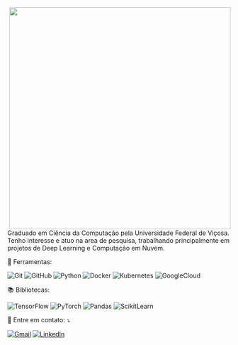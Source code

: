 <img src="https://i.ibb.co/mXBSwYb/QIgfXwky.png" min-width="0px" max-width="500px" width="500px" align="right">
<p align="left"> 
  Graduado em Ciência da Computação pela Universidade Federal de Viçosa. Tenho interesse e atuo na area de pesquisa, trabalhando principalmente em projetos de Deep Learning e Computação em Nuvem.
</p>

<p align="left">
  💼 Ferramentas:
  
  ![Git](https://img.shields.io/badge/-Git-333333?style=flat&logo=git)
  ![GitHub](https://img.shields.io/badge/-GitHub-333333?style=flat&logo=github)
  ![Python](https://img.shields.io/badge/-Python-333333?style=flat&logo=Python&logoColor=FAFF00)
  ![Docker](https://img.shields.io/badge/-Docker-333333?style=flat&logo=Docker&logoColor=00AFFF)
  ![Kubernetes](https://img.shields.io/badge/-Kubernetes-333333?style=flat&logo=Kubernetes&logoColor=00A5FF)
  ![GoogleCloud](https://img.shields.io/badge/-GoogleCloud-333333?style=flat&logo=GoogleCloud)
</p>

<p align="left">
  📚 Bibliotecas:
  
  ![TensorFlow](https://img.shields.io/badge/-TensorFlow-333333?style=flat&logo=TensorFlow&logoColor=FFA500)
  ![PyTorch](https://img.shields.io/badge/-PyTorch-333333?style=flat&logo=PyTorch&logoColor=FF0000)
  ![Pandas](https://img.shields.io/badge/-Pandas-333333?style=flat&logo=Pandas&logoColor=AA00FF)
  ![ScikitLearn](https://img.shields.io/badge/-scikitlearn-333333?style=flat&logo=scikitlearn&logoColor=0088FF)
</p>

<p align="left">
  💌 Entre em contato: ⤵️
</p>

<p align="left">
  <a href="[#](mailto:eduardotorrestristao@gmail.com)" title="Gmail">
  <img src="https://img.shields.io/badge/-Gmail-FF0000?style=flat-square&labelColor=FF0000&logo=gmail&logoColor=white&link=LINK-DO-SEU-GMAIL" alt="Gmail"/></a>

  <a href="[#](https://www.linkedin.com/in/eduardo-torres-tristão-65b935271/)" title="LinkedIn">
  <img src="https://img.shields.io/badge/-Linkedin-0e76a8?style=flat-square&logo=Linkedin&logoColor=white&link=LINK-DO-SEU-LINKEDIN" alt="LinkedIn"/></a>
</p>
